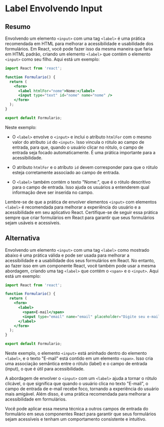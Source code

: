 # Label Envolvendo Input

## Resumo

Envolvendo um elemento `<input>` com uma tag `<label>` é uma prática recomendada em HTML para melhorar a acessibilidade e usabilidade dos formulários. Em React, você pode fazer isso da mesma maneira que faria em HTML padrão, criando um elemento `<label>` que contém o elemento `<input>` como seu filho. Aqui está um exemplo:

```jsx
import React from 'react';

function Formulario() {
  return (
    <form>
      <label htmlFor="nome">Nome:</label>
      <input type="text" id="nome" name="nome" />
    </form>
  );
}

export default Formulario;
```

Neste exemplo:

- O `<label>` envolve o `<input>` e inclui o atributo `htmlFor` com o mesmo valor do atributo `id` do `<input>`. Isso vincula o rótulo ao campo de entrada, para que, quando o usuário clicar no rótulo, o campo de entrada seja focado automaticamente. É uma prática importante para a acessibilidade.

- O atributo `htmlFor` e o atributo `id` devem corresponder para que o rótulo esteja corretamente associado ao campo de entrada.

- O `<label>` também contém o texto "Nome:", que é o rótulo descritivo para o campo de entrada. Isso ajuda os usuários a entenderem qual informação deve ser inserida no campo.

Lembre-se de que a prática de envolver elementos `<input>` com elementos `<label>` é recomendada para melhorar a experiência do usuário e a acessibilidade em seu aplicativo React. Certifique-se de seguir essa prática sempre que criar formulários em React para garantir que seus formulários sejam usáveis e acessíveis.

## Alternativa

Envolvendo um elemento `<input>` com uma tag `<label>` como mostrado abaixo é uma prática válida e pode ser usada para melhorar a acessibilidade e a usabilidade dos seus formulários em React. No entanto, ao fazer isso em um componente React, você também pode usar a mesma abordagem, criando uma tag `<label>` que contém o `<span>` e o `<input>`. Aqui está um exemplo:

```jsx
import React from 'react';

function Formulario() {
  return (
    <form>
      <label>
        <span>E-mail</span>
        <input type="email" name="email" placeholder="Digite seu e-mail" />
      </label>
    </form>
  );
}

export default Formulario;
```

Neste exemplo, o elemento `<input>` está aninhado dentro do elemento `<label>`, e o texto "E-mail" está contido em um elemento `<span>`. Isso cria uma associação semântica entre o rótulo (label) e o campo de entrada (input), o que é útil para acessibilidade.

A abordagem de envolver o `<input>` com um `<label>` ajuda a tornar o rótulo clicável, o que significa que quando o usuário clica no texto "E-mail", o campo de entrada de e-mail recebe foco, tornando a experiência do usuário mais amigável. Além disso, é uma prática recomendada para melhorar a acessibilidade em formulários.

Você pode aplicar essa mesma técnica a outros campos de entrada do formulário em seus componentes React para garantir que seus formulários sejam acessíveis e tenham um comportamento consistente e intuitivo.


